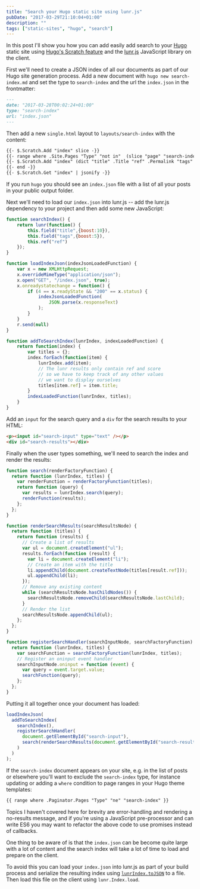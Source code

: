 ```yaml
---
title: "Search your Hugo static site using lunr.js"
pubDate: "2017-03-29T21:10:04+01:00"
description: ""
tags: ["static-sites", "hugo", "search"]
---
```


In this post I'll show you how you can add easily add search to your [Hugo](https://gohugo.io) static site using [Hugo's Scratch feature](http://gohugo.io/extras/scratch/) and the [lunr.js](http://lunrjs.com) JavaScript library on the client.

First we'll need to create a JSON index of all our documents as part of our Hugo site generation process. Add a new document with `hugo new search-index.md` and set the type to `search-index` and the url the `index.json` in the frontmatter:

```markdown
---
date: "2017-03-28T00:02:24+01:00"
type: "search-index"
url: "index.json"
---
```

Then add a new `single.html` layout to `layouts/search-index` with the content:

```markdown
{{- $.Scratch.Add "index" slice -}}
{{- range where .Site.Pages "Type" "not in"  (slice "page" "search-index") -}}
{{- $.Scratch.Add "index" (dict "title" .Title "ref" .Permalink "tags" .Params.tags) -}}
{{- end -}}
{{- $.Scratch.Get "index" | jsonify -}}
```

If you run `hugo` you should see an `index.json` file with a list of all your posts in your public output folder.

Next we'll need to load our `index.json` into lunr.js -- add the lunr.js dependency to your project and then add some new JavaScript:

```javascript
function searchIndex() {
    return lunr(function() {
        this.field("title",{boost:10}),
        this.field("tags",{boost:5}),
        this.ref("ref")
    });
}

function loadIndexJson(indexJsonLoadedFunction) {
    var x = new XMLHttpRequest;
    x.overrideMimeType("application/json");
    x.open("GET", "/index.json", true);
    x.onreadystatechange = function() {
        if (4 == x.readyState && "200" == x.status) {
            indexJsonLoadedFunction(
                JSON.parse(x.responseText)
            );
        }
    }
    r.send(null)
}

function addToSearchIndex(lunrIndex, indexLoadedFunction) {
    return function(index) {
        var titles = {};
        index.forEach(function(item) {
            lunrIndex.add(item);
            // The lunr results only contain ref and score
            // so we have to keep track of any other values
            // we want to display ourselves
            titles[item.ref] = item.title;
        }
        indexLoadedFunction(lunrIndex, titles);
    }
}
```

Add an `input` for the search query and a `div` for the search results to your HTML:

```html
<p><input id="search-input" type="text" /></p>
<div id="search-results"></div>
```

Finally when the user types something, we'll need to search the index and render the results:

```javascript
function search(renderFactoryFunction) {
  return function (lunrIndex, titles) {
    var renderFunction = renderFactoryFunction(titles);
    return function (query) {
      var results = lunrIndex.search(query);
      renderFunction(results);
    };
  };
}

function renderSearchResults(searchResultsNode) {
  return function (titles) {
    return function (results) {
      // Create a list of results
      var ul = document.createElement("ul");
      results.forEach(function (result) {
        var li = document.createElement("li");
        // Create an item with the title
        li.appendChild(document.createTextNode(titles[result.ref]));
        ul.appendChild(li);
      });
      // Remove any existing content
      while (searchResultsNode.hasChildNodes()) {
        searchResultsNode.removeChild(searchResultsNode.lastChild);
      }
      // Render the list
      searchResultsNode.appendChild(ul);
    };
  };
}

function registerSearchHandler(searchInputNode, searchFactoryFunction) {
  return function (lunrIndex, titles) {
    var searchFunction = searchFactoryFunction(lunrIndex, titles);
    // Register an oninput event handler
    searchInputNode.oninput = function (event) {
      var query = event.target.value;
      searchFunction(query);
    };
  };
}
```

Putting it all together once your document has loaded:

```javascript
loadIndexJson(
  addToSearchIndex(
    searchIndex(),
    registerSearchHandler(
      document.getElementById("search-input"),
      search(renderSearchResults(document.getElementById("search-results")))
    )
  )
);
```

If the `search-index` document appears on your site, e.g. in the list of posts or elsewhere you'll want to exclude the `search-index` type, for instance updating or adding a `where` condition to page ranges in your Hugo theme templates:

```markdown
{{ range where .Paginator.Pages "Type" "ne" "search-index" }}
```

Topics I haven't covered here for brevity are error-handling and rendering a no-results message, and if you're using a JavaScript pre-processor and can write ES6 you may want to refactor the above code to use promises instead of callbacks.

One thing to be aware of is that the `index.json` can be become quite large with a lot of content and the search index will take a lot of time to load and prepare on the client.

To avoid this you can load your `index.json` into lunr.js as part of your build process and serialize the resulting index using [`lunrIndex.toJSON`](http://lunrjs.com/docs/#Index) to a file. Then load this file on the client using `lunr.Index.load`.
